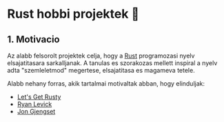 # Rust hobbi projektek 🦀

## 1. Motivacio

Az alabb felsorolt projektek celja, hogy a [Rust](https://www.rust-lang.org) programozasi nyelv elsajatitasara sarkalljanak. A tanulas es szorakozas mellett inspiral a nyelv adta "szemleletmod" megertese, elsajatitasa es magameva tetele.

Alabb nehany forras, akik tartalmai motivaltak abban, hogy elinduljak:
- [Let's Get Rusty](https://www.youtube.com/c/LetsGetRusty)
- [Ryan Levick](https://www.youtube.com/c/RyanLevicksVideos/featured)
- [Jon Gjengset](https://www.youtube.com/c/JonGjengset/featured)

